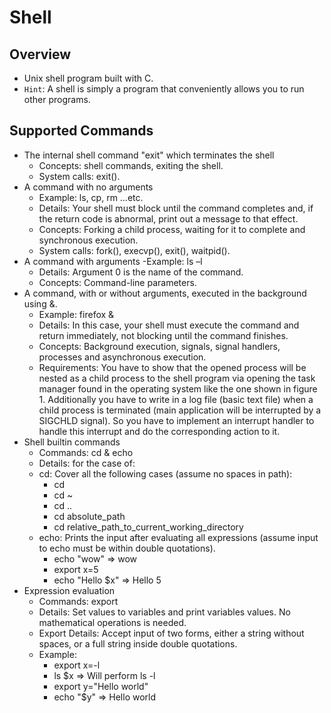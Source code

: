 # Shell
## Overview
+ Unix shell program built with C.
+ `Hint`: A shell is simply a program that conveniently allows you to run other programs.
## Supported Commands
+ The internal shell command "exit" which terminates the shell
  - Concepts: shell commands, exiting the shell.
  - System calls: exit().
+ A command with no arguments
  - Example: ls, cp, rm …etc.
  - Details: Your shell must block until the command completes and, if the return code is abnormal, print out a message to that effect.
  - Concepts: Forking a child process, waiting for it to complete and synchronous execution.
  - System calls: fork(), execvp(), exit(), waitpid().
+ A command with arguments
  -Example: ls –l
  - Details: Argument 0 is the name of the command.
  - Concepts: Command-line parameters.
+ A command, with or without arguments, executed in the background using &.
  - Example: firefox &
  - Details: In this case, your shell must execute the command and return immediately, not blocking until the command finishes.
  - Concepts: Background execution, signals, signal handlers, processes and asynchronous execution.
  - Requirements: You have to show that the opened process will be nested as a child process to the shell program via opening the task manager found in the operating system like the one shown in figure 1. Additionally you have to write in a log file (basic text file) when a child process is terminated (main application will be interrupted by a SIGCHLD signal). So you have to implement an interrupt handler to handle this interrupt and do the corresponding action to it.
+ Shell builtin commands
  - Commands: cd & echo
  - Details: for the case of:
  - cd: Cover all the following cases (assume no spaces in path):
    + cd
    + cd ~
    + cd ..
    + cd absolute_path
    + cd relative_path_to_current_working_directory
  - echo: Prints the input after evaluating all expressions (assume input to echo must be within double quotations).
    + echo "wow" => wow
    + export x=5
    + echo "Hello $x" => Hello 5
+ Expression evaluation
  - Commands: export
  - Details: Set values to variables and print variables values. No mathematical operations is needed.
  - Export Details: Accept input of two forms, either a string without spaces, or a full string inside double quotations.
  - Example:
    + export x=-l
    + ls $x => Will perform ls -l
    + export y="Hello world"
    + echo "$y" => Hello world
